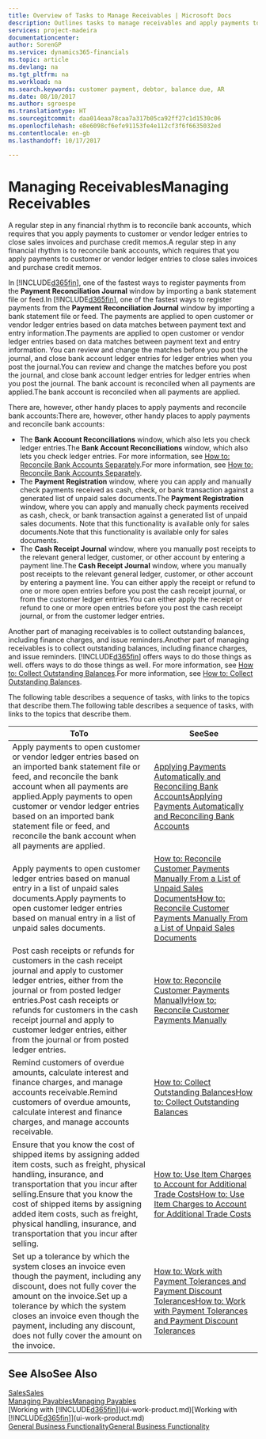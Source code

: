 ```yaml
---
title: Overview of Tasks to Manage Receivables | Microsoft Docs
description: Outlines tasks to manage receivables and apply payments to customer or vendor ledger entries.
services: project-madeira
documentationcenter: 
author: SorenGP
ms.service: dynamics365-financials
ms.topic: article
ms.devlang: na
ms.tgt_pltfrm: na
ms.workload: na
ms.search.keywords: customer payment, debtor, balance due, AR
ms.date: 08/10/2017
ms.author: sgroespe
ms.translationtype: HT
ms.sourcegitcommit: daa014eaa78caa7a317b05ca92ff27c1d1530c06
ms.openlocfilehash: e8e6098cf6efe91153fe4e112cf3f6f6635032ed
ms.contentlocale: en-gb
ms.lasthandoff: 10/17/2017

---
```

# <a name="managing-receivables"></a><span data-ttu-id="3bf28-103">Managing Receivables</span><span class="sxs-lookup"><span data-stu-id="3bf28-103">Managing Receivables</span></span>
<span data-ttu-id="3bf28-104">A regular step in any financial rhythm is to reconcile bank accounts, which requires that you apply payments to customer or vendor ledger entries to close sales invoices and purchase credit memos.</span><span class="sxs-lookup"><span data-stu-id="3bf28-104">A regular step in any financial rhythm is to reconcile bank accounts, which requires that you apply payments to customer or vendor ledger entries to close sales invoices and purchase credit memos.</span></span>  

<span data-ttu-id="3bf28-105">In [!INCLUDE[d365fin](includes/d365fin_md.md)], one of the fastest ways to register payments from the **Payment Reconciliation Journal** window by importing a bank statement file or feed.</span><span class="sxs-lookup"><span data-stu-id="3bf28-105">In [!INCLUDE[d365fin](includes/d365fin_md.md)], one of the fastest ways to register payments from the **Payment Reconciliation Journal** window by importing a bank statement file or feed.</span></span> <span data-ttu-id="3bf28-106">The payments are applied to open customer or vendor ledger entries based on data matches between payment text and entry information.</span><span class="sxs-lookup"><span data-stu-id="3bf28-106">The payments are applied to open customer or vendor ledger entries based on data matches between payment text and entry information.</span></span> <span data-ttu-id="3bf28-107">You can review and change the matches before you post the journal, and close bank account ledger entries for ledger entries when you post the journal.</span><span class="sxs-lookup"><span data-stu-id="3bf28-107">You can review and change the matches before you post the journal, and close bank account ledger entries for ledger entries when you post the journal.</span></span> <span data-ttu-id="3bf28-108">The bank account is reconciled when all payments are applied.</span><span class="sxs-lookup"><span data-stu-id="3bf28-108">The bank account is reconciled when all payments are applied.</span></span>

<span data-ttu-id="3bf28-109">There are, however, other handy places to apply payments and reconcile bank accounts:</span><span class="sxs-lookup"><span data-stu-id="3bf28-109">There are, however, other handy places to apply payments and reconcile bank accounts:</span></span>  

* <span data-ttu-id="3bf28-110">The **Bank Account Reconciliations** window, which also lets you check ledger entries.</span><span class="sxs-lookup"><span data-stu-id="3bf28-110">The **Bank Account Reconciliations** window, which also lets you check ledger entries.</span></span> <span data-ttu-id="3bf28-111">For more information, see [How to: Reconcile Bank Accounts Separately](bank-how-reconcile-bank-accounts-separately.md).</span><span class="sxs-lookup"><span data-stu-id="3bf28-111">For more information, see [How to: Reconcile Bank Accounts Separately](bank-how-reconcile-bank-accounts-separately.md).</span></span>  
* <span data-ttu-id="3bf28-112">The **Payment Registration** window, where you can apply and manually check payments received as cash, check, or bank transaction against a generated list of unpaid sales documents.</span><span class="sxs-lookup"><span data-stu-id="3bf28-112">The **Payment Registration** window, where you can apply and manually check payments received as cash, check, or bank transaction against a generated list of unpaid sales documents.</span></span> <span data-ttu-id="3bf28-113">Note that this functionality is available only for sales documents.</span><span class="sxs-lookup"><span data-stu-id="3bf28-113">Note that this functionality is available only for sales documents.</span></span>  
* <span data-ttu-id="3bf28-114">The **Cash Receipt Journal** window, where you manually post receipts to the relevant general ledger, customer, or other account by entering a payment line.</span><span class="sxs-lookup"><span data-stu-id="3bf28-114">The **Cash Receipt Journal** window, where you manually post receipts to the relevant general ledger, customer, or other account by entering a payment line.</span></span> <span data-ttu-id="3bf28-115">You can either apply the receipt or refund to one or more open entries before you post the cash receipt journal, or from the customer ledger entries.</span><span class="sxs-lookup"><span data-stu-id="3bf28-115">You can either apply the receipt or refund to one or more open entries before you post the cash receipt journal, or from the customer ledger entries.</span></span>  

<span data-ttu-id="3bf28-116">Another part of managing receivables is to collect outstanding balances, including finance charges, and issue reminders.</span><span class="sxs-lookup"><span data-stu-id="3bf28-116">Another part of managing receivables is to collect outstanding balances, including finance charges, and issue reminders.</span></span> [!INCLUDE[d365fin](includes/d365fin_md.md)]<span data-ttu-id="3bf28-117"> offers ways to do those things as well.</span><span class="sxs-lookup"><span data-stu-id="3bf28-117"> offers ways to do those things as well.</span></span> <span data-ttu-id="3bf28-118">For more information, see [How to: Collect Outstanding Balances](receivables-collect-outstanding-balances.md).</span><span class="sxs-lookup"><span data-stu-id="3bf28-118">For more information, see [How to: Collect Outstanding Balances](receivables-collect-outstanding-balances.md).</span></span>  

<span data-ttu-id="3bf28-119">The following table describes a sequence of tasks, with links to the topics that describe them.</span><span class="sxs-lookup"><span data-stu-id="3bf28-119">The following table describes a sequence of tasks, with links to the topics that describe them.</span></span>  

| <span data-ttu-id="3bf28-120">To</span><span class="sxs-lookup"><span data-stu-id="3bf28-120">To</span></span> | <span data-ttu-id="3bf28-121">See</span><span class="sxs-lookup"><span data-stu-id="3bf28-121">See</span></span> |
| --- | --- |
| <span data-ttu-id="3bf28-122">Apply payments to open customer or vendor ledger entries based on an imported bank statement file or feed, and reconcile the bank account when all payments are applied.</span><span class="sxs-lookup"><span data-stu-id="3bf28-122">Apply payments to open customer or vendor ledger entries based on an imported bank statement file or feed, and reconcile the bank account when all payments are applied.</span></span> |[<span data-ttu-id="3bf28-123">Applying Payments Automatically and Reconciling Bank Accounts</span><span class="sxs-lookup"><span data-stu-id="3bf28-123">Applying Payments Automatically and Reconciling Bank Accounts</span></span>](receivables-apply-payments-auto-reconcile-bank-accounts.md) |
| <span data-ttu-id="3bf28-124">Apply payments to open customer ledger entries based on manual entry in a list of unpaid sales documents.</span><span class="sxs-lookup"><span data-stu-id="3bf28-124">Apply payments to open customer ledger entries based on manual entry in a list of unpaid sales documents.</span></span> |[<span data-ttu-id="3bf28-125">How to: Reconcile Customer Payments Manually From a List of Unpaid Sales Documents</span><span class="sxs-lookup"><span data-stu-id="3bf28-125">How to: Reconcile Customer Payments Manually From a List of Unpaid Sales Documents</span></span>](receivables-how-reconcile-customer-payments-list-unpaid-sales-documents.md) |
| <span data-ttu-id="3bf28-126">Post cash receipts or refunds for customers in the cash receipt journal and apply to customer ledger entries, either from the journal or from posted ledger entries.</span><span class="sxs-lookup"><span data-stu-id="3bf28-126">Post cash receipts or refunds for customers in the cash receipt journal and apply to customer ledger entries, either from the journal or from posted ledger entries.</span></span> |[<span data-ttu-id="3bf28-127">How to: Reconcile Customer Payments Manually</span><span class="sxs-lookup"><span data-stu-id="3bf28-127">How to: Reconcile Customer Payments Manually</span></span>](receivables-how-apply-sales-transactions-manually.md) |
| <span data-ttu-id="3bf28-128">Remind customers of overdue amounts, calculate interest and finance charges, and manage accounts receivable.</span><span class="sxs-lookup"><span data-stu-id="3bf28-128">Remind customers of overdue amounts, calculate interest and finance charges, and manage accounts receivable.</span></span> |[<span data-ttu-id="3bf28-129">How to: Collect Outstanding Balances</span><span class="sxs-lookup"><span data-stu-id="3bf28-129">How to: Collect Outstanding Balances</span></span>](receivables-collect-outstanding-balances.md) |
|<span data-ttu-id="3bf28-130">Ensure that you know the cost of shipped items by assigning added item costs, such as freight, physical handling, insurance, and transportation that you incur after selling.</span><span class="sxs-lookup"><span data-stu-id="3bf28-130">Ensure that you know the cost of shipped items by assigning added item costs, such as freight, physical handling, insurance, and transportation that you incur after selling.</span></span>|[<span data-ttu-id="3bf28-131">How to: Use Item Charges to Account for Additional Trade Costs</span><span class="sxs-lookup"><span data-stu-id="3bf28-131">How to: Use Item Charges to Account for Additional Trade Costs</span></span>](payables-how-assign-item-charges.md)|
|<span data-ttu-id="3bf28-132">Set up a tolerance by which the system closes an invoice even though the payment, including any discount, does not fully cover the amount on the invoice.</span><span class="sxs-lookup"><span data-stu-id="3bf28-132">Set up a tolerance by which the system closes an invoice even though the payment, including any discount, does not fully cover the amount on the invoice.</span></span>|[<span data-ttu-id="3bf28-133">How to: Work with Payment Tolerances and Payment Discount Tolerances</span><span class="sxs-lookup"><span data-stu-id="3bf28-133">How to: Work with Payment Tolerances and Payment Discount Tolerances</span></span>](finance-payment-tolerance-and-payment-discount-tolerance.md)|
## <a name="see-also"></a><span data-ttu-id="3bf28-134">See Also</span><span class="sxs-lookup"><span data-stu-id="3bf28-134">See Also</span></span>
[<span data-ttu-id="3bf28-135">Sales</span><span class="sxs-lookup"><span data-stu-id="3bf28-135">Sales</span></span>](sales-manage-sales.md)  
[<span data-ttu-id="3bf28-136">Managing Payables</span><span class="sxs-lookup"><span data-stu-id="3bf28-136">Managing Payables</span></span>](payables-manage-payables.md)  
<span data-ttu-id="3bf28-137">[Working with [!INCLUDE[d365fin](includes/d365fin_md.md)]](ui-work-product.md)</span><span class="sxs-lookup"><span data-stu-id="3bf28-137">[Working with [!INCLUDE[d365fin](includes/d365fin_md.md)]](ui-work-product.md)</span></span>  
[<span data-ttu-id="3bf28-138">General Business Functionality</span><span class="sxs-lookup"><span data-stu-id="3bf28-138">General Business Functionality</span></span>](ui-across-business-areas.md)

